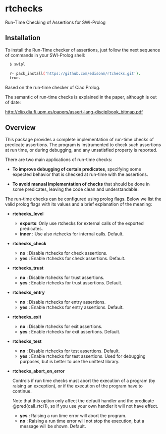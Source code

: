 rtchecks
========
Run-Time Checking of Assertions for SWI-Prolog

Installation
------------
To install the Run-Time checker of assertions, just follow the next sequence of
commands in your SWI-Prolog shell:

```bash
  $ swipl
  
  ?- pack_install('https://github.com/edisonm/rtchecks.git').
  true.
```

Based on the run-time checker of Ciao Prolog.

The semantic of run-time checks is explained in the paper, although is out of
date:

http://clip.dia.fi.upm.es/papers/assert-lang-disciplbook_bitmap.pdf

Overview
------------

This package provides a complete implementation of run-time checks of predicate
assertions. The program is instrumented to check such assertions at run time, or
during debugging, and any unsatisfied property is reported.

There are two main applications of run-time checks:

* __To improve debugging of certain predicates__, specifying some expected
  behavior that is checked at run-time with the assertions.

* __To avoid manual implementation of checks__ that should be done in some
  predicates, leaving the code clean and understandable.

The run-time checks can be configured using prolog flags.  Below we list the
valid prolog flags with its values and a brief explanation of the meaning:

* __rtchecks_level__

  * __exports__: Only use rtchecks for external calls of the
                         exported predicates.
  * __inner__  : Use also rtchecks for internal calls. Default.

* __rtchecks_check__
  * __no__     : Disable rtchecks for check assertions.
  * __yes__    : Enable  rtchecks for check assertions. Default.

* __rtchecks_trust__
  * __no__     : Disable rtchecks for trust assertions.
  * __yes__    : Enable  rtchecks for trust assertions. Default.

* __rtchecks_entry__
  * __no__     : Disable rtchecks for entry assertions.
  * __yes__    : Enable  rtchecks for entry assertions. Default.

* __rtchecks_exit__
  * __no__     : Disable rtchecks for exit assertions.
  * __yes__    : Enable  rtchecks for exit assertions. Default.

* __rtchecks_test__
  * __no__     : Disable rtchecks for test assertions. Default.
  * __yes__    : Enable  rtchecks for test assertions. Used for
                 debugging purposes, but is better to use the unittest library.

* __rtchecks_abort_on_error__

  Controls if run time checks must abort the execution of a program
  (by raising an exception), or if the execution of the program have
  to continue.

  Note that this option only affect the default handler and the
  predicate @pred{call_rtc/1}, so if you use your own handler it will
  not have effect.

   * __yes__ : Raising a run time error will abort the program.
   * __no__  : Raising a run time error will not stop the execution,
                      but a message will be shown. Default.
